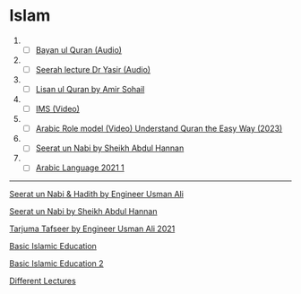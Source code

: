 # Islam

1. - [ ] [Bayan ul Quran (Audio)](https://youtube.com/playlist?list=PLN5NkUdaF03i2YxYkzZxO3HjALil8_0Pi)

1. - [ ] [Seerah lecture Dr Yasir (Audio)](https://music.youtube.com/playlist?list=PLAEA99D24CA2F9A8F)

1. - [ ] [Lisan ul Quran by Amir Sohail](https://youtube.com/playlist?list=PLmcMQH9TZ96D71X-X24d1ZNYtYDkn_6Ul)

1. - [ ] [IMS (Video)](https://youtube.com/@IMSPRODUCTIONSOFFICIAL)

1. - [ ] [Arabic Role model (Video) Understand Quran the Easy Way (2023)](https://www.youtube.com/playlist?list=PL3jfn-ze5yL2Ht1Ac8aTQPywO1Q3rDbz1)

1. - [ ] [Seerat un Nabi by Sheikh Abdul Hannan](https://www.youtube.com/playlist?list=PL3jfn-ze5yL2XN7kreU0rGRR3arsrvk7l)

1. - [ ] [Arabic Language 2021 1](https://www.youtube.com/playlist?list=PL3jfn-ze5yL0LE1BSFM0wtwSHb5U2VBtx)

---

<!-- [ARABIC LANGUAGE 2023 2](https://www.youtube.com/playlist?list=PL3jfn-ze5yL2oA2PP9U9dCddFmWiLPajY) -->

[Seerat un Nabi & Hadith by Engineer Usman Ali](https://www.youtube.com/playlist?list=PL3jfn-ze5yL1fZscOrY03cfZ0heaWc11A)

[Seerat un Nabi by Sheikh Abdul Hannan](https://www.youtube.com/playlist?list=PL3jfn-ze5yL2XN7kreU0rGRR3arsrvk7l)

[Tarjuma Tafseer by Engineer Usman Ali 2021](https://www.youtube.com/playlist?list=PL3jfn-ze5yL2jJYuBv93RH-n4qMcVqx9f)

[Basic Islamic Education](https://www.youtube.com/playlist?list=PL3jfn-ze5yL38BGHNtagu0ZUMbG4kUxpO)

[Basic Islamic Education 2](https://www.youtube.com/playlist?list=PL3jfn-ze5yL1bWVhJQegI1H2xf7O5qont)

[Different Lectures](https://www.youtube.com/playlist?list=PL3jfn-ze5yL3xAisDMbatDM1m9CODLHwA)

